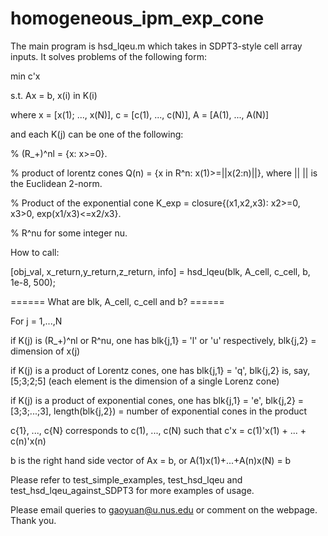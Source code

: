 # homogeneous_ipm_exp_cone


The main program is hsd_lqeu.m which takes in SDPT3-style cell array inputs. It solves problems of the following form:


min c'x

s.t. Ax = b, x(i) in K(i)

where x = [x(1); ..., x(N)], c = [c(1), ..., c(N)], A = [A(1), ..., A(N)]

and each K(j) can be one of the following:

  % (R_+)^nl = {x: x>=0}.

  % product of lorentz cones Q(n) = {x in R^n: x(1)>=||x(2:n)||}, where || || is the Euclidean 2-norm.

  % Product of the exponential cone K_exp = closure{(x1,x2,x3): x2>=0, x3>0, exp(x1/x3)<=x2/x3}.

  % R^nu for some integer nu.

How to call: 

[obj_val, x_return,y_return,z_return, info] = hsd_lqeu(blk, A_cell, c_cell, b, 1e-8, 500);

====== What are blk, A_cell, c_cell and b? ======

For j = 1,...,N

if K(j) is (R_+)^nl or R^nu, one has blk{j,1} = 'l' or 'u' respectively, blk{j,2} = dimension of x(j)

if K(j) is a product of Lorentz cones, one has blk{j,1} = 'q', blk{j,2} is, say, [5;3;2;5] (each element is the dimension of 
a single Lorenz cone)

if K(j) is a product of exponential cones, one has blk{j,1} = 'e', blk{j,2} = [3;3;...;3], length(blk{j,2}) = number of exponential cones in the product

c{1}, ..., c{N} corresponds to c(1), ..., c(N) such that c'x = c(1)'x(1) + ... + c(n)'x(n)

b is the right hand side vector of Ax = b, or A(1)x(1)+...+A(n)x(N) = b

Please refer to test_simple_examples, test_hsd_lqeu and test_hsd_lqeu_against_SDPT3 for more examples of usage.

Please email queries to gaoyuan@u.nus.edu or comment on the webpage. Thank you.

